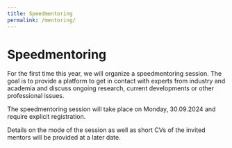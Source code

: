 ```yaml
---
title: Speedmentoring
permalink: /mentoring/
---
```


# Speedmentoring

For the first time this year, we will organize a speedmentoring session. The goal is to provide a platform to get in contact with experts from industry and academia and discuss ongoing research, current developments or other professional issues.

The speedmentoring session will take place on Monday, 30.09.2024 and require explicit registration.

Details on the mode of the session as well as short CVs of the invited mentors will be provided at a later date.
